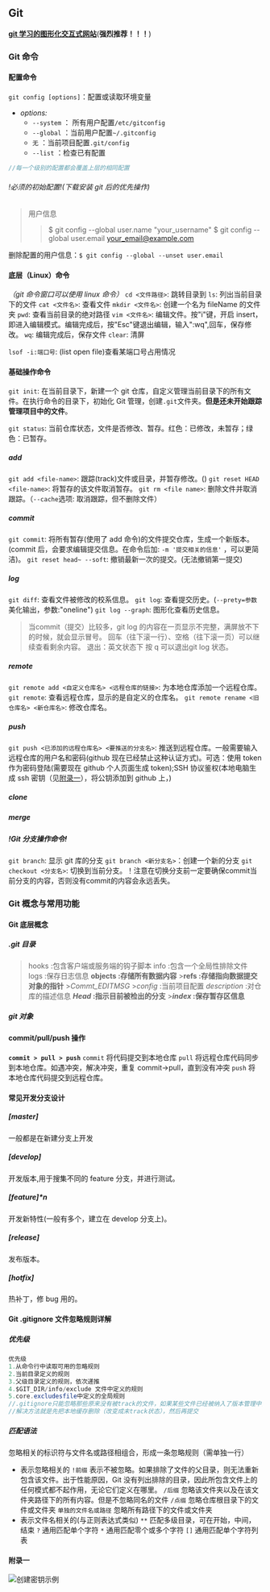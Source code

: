 ## Git

**[git 学习的图形化交互式网站](https://learngitbranching.js.org/?locale=zh_CN)**(**强烈推荐！！！**)

### Git 命令

#### 配置命令

`git config [options]`：配置或读取环境变量

- _options:_
  - `--system` ： 所有用户配置`/etc/gitconfig`
  - `--global` ：当前用户配置`~/.gitconfig`
  - `无` ：当前项目配置`.git/config`
  - `--list` ：检查已有配置

```java
//每一个级别的配置都会覆盖上层的相同配置
```

###### !必须的初始配置!(下载安装 git 后的优先操作)

> 用户信息
>
> > \$ git config --global user.name "your_username"
> > \$ git config --global user.email your_email@example.com

删除配置的用户信息：`$ git config --global --unset user.email`

#### 底层（Linux）命令

_（git 命令窗口可以使用 linux 命令）_
`cd <文件路径>`: 跳转目录到
`ls`: 列出当前目录下的文件
`cat <文件名>`: 查看文件
`mkdir <文件名>`: 创建一个名为 fileName 的文件夹
`pwd`: 查看当前目录的绝对路径
`vim <文件名>`: 编辑文件。按"i"键，开启 insert，即进入编辑模式。编辑完成后，按"Esc"键退出编辑，输入":wq",回车，保存修改。
`wq`: 编辑完成后，保存文件
`clear`: 清屏

`lsof -i:端口号`: (list open file)查看某端口号占用情况

#### 基础操作命令

`git init`: 在当前目录下，新建一个 git 仓库，自定义管理当前目录下的所有文件。在执行命令的目录下，初始化 Git 管理，创建`.git`文件夹。**但是还未开始跟踪管理项目中的文件**。

`git status`: 当前仓库状态，文件是否修改、暂存。红色：已修改，未暂存；绿色：已暂存。

##### add

`git add <file-name>`: 跟踪(track)文件或目录，并暂存修改。()
`git reset HEAD <file-name>`: 将暂存的该文件取消暂存。
`git rm <file name>`: 删除文件并取消跟踪。（`--cache`选项: 取消跟踪，但不删除文件）

##### commit

`git commit`: 将所有暂存(使用了 add 命令)的文件提交仓库，生成一个新版本。(commit 后，会要求编辑提交信息。在命令后加: `-m '提交相关的信息'` ，可以更简洁)。
`git reset head~ --soft`: 撤销最新一次的提交。(无法撤销第一提交)

##### log

`git diff`: 查看文件被修改的校系信息。
`git log`: 查看提交历史。(`--prety=参数` 美化输出，参数:"oneline")
`git log --graph`: 图形化查看历史信息。

> 当commit（提交）比较多，git log 的内容在一页显示不完整，满屏放不下的时候，就会显示冒号。
> 回车（往下滚一行）、空格（往下滚一页）可以继续查看剩余内容。
> 退出：英文状态下 按 q 可以退出git log 状态。

##### remote

`git remote add <自定义仓库名> <远程仓库的链接>`: 为本地仓库添加一个远程仓库。
`git remote`: 查看远程仓库，显示的是自定义的仓库名。
`git remote rename <旧仓库名> <新仓库名>`: 修改仓库名。

##### push

`git push <已添加的远程仓库名> <要推送的分支名>`: 推送到远程仓库。一般需要输入远程仓库的用户名和密码(github 现在已经禁止这种认证方式)。可选：使用 token 作为密码登陆(需要现在 github 个人页面生成 token);SSH 协议鉴权(本地电脑生成 ssh 密钥（见<a href="#appendix_01">附录一</a>），将公钥添加到 github 上，)

##### clone

##### merge

##### !Git 分支操作命令!

`git branch`: 显示 git 库的分支
`git branch <新分支名>`：创建一个新的分支
`git checkout <分支名>`: 切换到当前分支。！注意在切换分支前一定要确保commit当前分支的内容，否则没有commit的内容会永远丢失。

### Git 概念与常用功能

#### Git 底层概念

##### .git 目录

> hooks :包含客户端或服务端的钩子脚本
> info :包含一个全局性排除文件
> logs :保存日志信息
> **objects :存储所有数据内容** >**refs :存储指向数据提交对象的指针** >_Commt_EDITMSG_ >_config_ :当前项目配置
> _description_ :对仓库的描述信息
> **_Head_ :指示目前被检出的分支** >**_index_ :保存暂存区信息**

##### git 对象

#### commit/pull/push 操作

**`commit > pull > push`**
`commit` 将代码提交到本地仓库
`pull` 将远程仓库代码同步到本地仓库。如遇冲突，解决冲突，重复 commit->pull，直到没有冲突
`push` 将本地仓库代码提交到远程仓库。

#### 常见开发分支设计

##### [master]

一般都是在新建分支上开发

##### [develop]

开发版本,用于搜集不同的 feature 分支，并进行测试。

##### [feature]\*n

开发新特性(一般有多个，建立在 develop 分支上)。

##### [release]

发布版本。

##### [hotfix]

热补丁，修 bug 用的。

#### Git .gitignore 文件忽略规则详解

##### 优先级

```java
优先级
1.从命令行中读取可用的忽略规则
2.当前目录定义的规则
3.父级目录定义的规则，依次递推
4.$GIT_DIR/info/exclude 文件中定义的规则
5.core.excludesfile中定义的全局规则
//.gitignore只能忽略那些原来没有被track的文件，如果某些文件已经被纳入了版本管理中，则修改.gitignore是无效的。
//解决方法就是先把本地缓存删除（改变成未track状态），然后再提交
```

##### 匹配语法

忽略相关的标识符与文件名或路径相组合，形成一条忽略规则（需单独一行）

- 表示忽略相关的
  `!前缀` 表示不被忽略。如果排除了文件的父目录，则无法重新包含该文件。出于性能原因，Git 没有列出排除的目录，因此所包含文件上的任何模式都不起作用，无论它们定义在哪里。
  `/后缀` 忽略该文件夹以及在该文件夹路径下的所有内容。但是不忽略同名的文件
  `/点缀` 忽略仓库根目录下的文件或文件夹
  `单独的文件名或路径` 忽略所有路径下的文件或文件夹
- 表示文件名相关的(与正则表达式类似)
  `**` 匹配多级目录，可在开始，中间，结束
  `?` 通用匹配单个字符
  `*` 通用匹配零个或多个字符
  `[]` 通用匹配单个字符列表

<h4 id="appendix_01">附录一</h4>

![创建密钥示例](https://i0.hdslb.com/bfs/note/9a77b6d799842a63d6a3de117cd32dfcc382bddb.jpg@!web-comment-note.webp)
